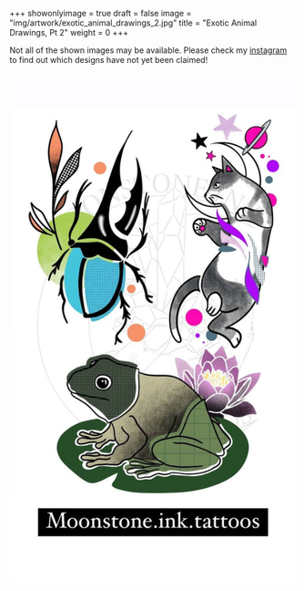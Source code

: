 +++
showonlyimage = true
draft = false
image = "img/artwork/exotic_animal_drawings_2.jpg"
title = "Exotic Animal Drawings, Pt 2"
weight = 0
+++

Not all of the shown images may be available. Please check my [instagram](https://www.instagram.com/moonstone.ink.tattoos)
to find out which designs have not yet been claimed!

![image](/img/artwork/exotic_animal_drawings_2.jpg)
